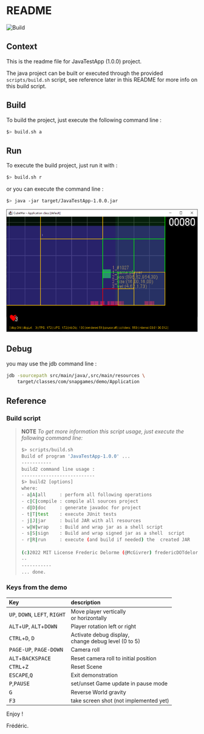 # README
![Build](http://nextserver02:4000/frederic/build/main/badge.png)

## Context

This is the readme file for JavaTestApp (1.0.0) project.

The java project can be built or executed through the provided `scripts/build.sh` script, see reference later in this
README for more info on this build script.

## Build

To build the project, just execute the following command line :

```bash
$> build.sh a
```

## Run

To execute the build project, just run it with :

```bash
$> build.sh r
```

or you can execute the command line :

```bash
$> java -jar target/JavaTestApp-1.0.0.jar
```

![A screenshot from the current version](docs/images/screenshot-005-adding-space-partitioning.png "A screenshot from the current version")

## Debug

you may use the jdb command line :

```bash
jdb -sourcepath src/main/java/,src/main/resources \
    target/classes/com/snapgames/demo/Application
```

## Reference

### Build script

> **NOTE** _To get more information this script usage, just execute the following command line:_
>
> ```bash
> $> scripts/build.sh
> Build of program 'JavaTestApp-1.0.0' ...
> -----------
> build2 command line usage :
> ---------------------------
> $> build2 [options]
> where:
> - a|A|all     : perform all following operations
> - c|C|compile : compile all sources project
> - d|D|doc     : generate javadoc for project
> - t|T|test    : execute JUnit tests
> - j|J|jar     : build JAR with all resources
> - w|W|wrap    : Build and wrap jar as a shell script
> - s|S|sign    : Build and wrap signed jar as a shell  script
> - r|R|run     : execute (and build if needed) the  created JAR
>
> (c)2022 MIT License Frederic Delorme (@McGivrer) fredericDOTdelormeATgmailDOTcom
> --
> -----------
> ... done.
> ```

### Keys from the demo

| Key                                                               | description                                              |
| :---------------------------------------------------------------- | :------------------------------------------------------- |
| <kbd>UP</kbd>, <kbd>DOWN</kbd>, <kbd>LEFT</kbd>, <kbd>RIGHT</kbd> | Move player vertically <br/>or horizontally              |
| <kbd>ALT</kbd>+<kbd>UP</kbd>, <kbd>ALT</kbd>+<kbd>DOWN</kbd>      | Player rotation left or right                            |
| <kbd>CTRL</kbd>+<kbd>D</kbd>, <kbd>D</kbd>                        | Activate debug display, <br/>change debug level (0 to 5) |
| <kbd>PAGE-UP</kbd>, <kbd>PAGE-DOWN</kbd>                          | Camera roll                                              |
| <kbd>ALT</kbd>+<kbd>BACKSPACE</kbd>                               | Reset camera roll to initial position                    |
| <kbd>CTRL</kbd>+<kbd>Z</kbd>                                      | Reset Scene                                              |
| <kbd>ESCAPE</kbd>,<kbd>Q</kbd>                                    | Exit demonstration                                       |
| <kbd>P</kbd>,<kbd>PAUSE</kbd>                                     | set/unset Game update in pause mode                      |
| <kbd>G</kbd>                                                      | Reverse World gravity                                    |
| <kbd>F3</kbd>                                                     | take screen shot (not implemented yet)                   |

Enjoy !

Frédéric.
